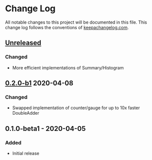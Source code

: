 # Change Log
All notable changes to this project will be documented in this file. This change log follows the conventions of [keepachangelog.com](http://keepachangelog.com/).

## [Unreleased]
### Changed
- More efficient implementations of Summary/Histogram

## [0.2.0-b1] 2020-04-08
### Changed
- Swapped implementation of counter/gauge for up to 10x faster DoubleAdder

## 0.1.0-beta1 - 2020-04-05
### Added
- Initial release

[Unreleased]: https://github.com/gnarroway/hato/compare/v0.2.0-b1...HEAD
[0.2.0-b1]: https://github.com/gnarroway/hato/compare/v0.1.0-beta1...v0.1.0-b1
